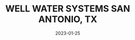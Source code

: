 ---
component: "service8_banner"
date: "2023-01-25"
title: WELL WATER SYSTEMS SAN ANTONIO, TX
text: "WELL WATER FILTRATION SYSTEMS IN SAN ANTONIO TEXAS. WELL PURIFICATION AND WELL TESTING FOR WELL WATER FILTERS AND WELL HOLDING TANKS."
textColor: white
featuredImage: ../../../images/gaines-water-filtration.webp
---